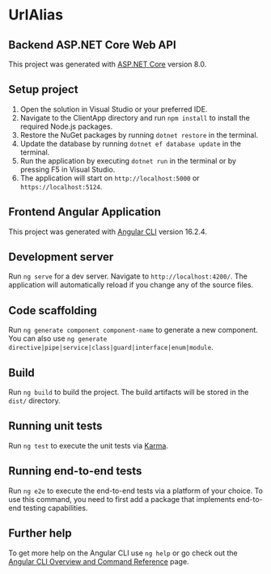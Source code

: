 # UrlAlias

## Backend ASP.NET Core Web API
This project was generated with [ASP.NET Core](https://dotnet.microsoft.com/download) version 8.0.

## Setup project
1. Open the solution in Visual Studio or your preferred IDE.
2. Navigate to the ClientApp directory and run `npm install` to install the required Node.js packages.
2. Restore the NuGet packages by running `dotnet restore` in the terminal.
3. Update the database by running `dotnet ef database update` in the terminal.
4. Run the application by executing `dotnet run` in the terminal or by pressing F5 in Visual Studio.
5. The application will start on `http://localhost:5000` or `https://localhost:5124`.



## Frontend Angular Application
This project was generated with [Angular CLI](https://github.com/angular/angular-cli) version 16.2.4.

## Development server

Run `ng serve` for a dev server. Navigate to `http://localhost:4200/`. The application will automatically reload if you change any of the source files.

## Code scaffolding

Run `ng generate component component-name` to generate a new component. You can also use `ng generate directive|pipe|service|class|guard|interface|enum|module`.

## Build

Run `ng build` to build the project. The build artifacts will be stored in the `dist/` directory.

## Running unit tests

Run `ng test` to execute the unit tests via [Karma](https://karma-runner.github.io).

## Running end-to-end tests

Run `ng e2e` to execute the end-to-end tests via a platform of your choice. To use this command, you need to first add a package that implements end-to-end testing capabilities.

## Further help

To get more help on the Angular CLI use `ng help` or go check out the [Angular CLI Overview and Command Reference](https://angular.io/cli) page.
